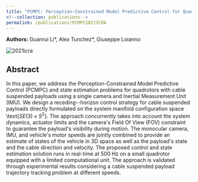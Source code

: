 ```yaml
---
title: "PCMPC: Perception-Constrained Model Predictive Control for Quadrotors with Suspended Loads using a Single Camera and IMU"
<!--collection: publications-->
permalink: /publications/PCMPC2021ICRA
---
```


<b>Authors: </b> Guanrui Li*, Alex Tunchez*, Giuseppe Loianno

![2021icra](https://lguanrui.github.io/images/pcmpc2021icra.jpg)

## Abstract
In this paper, we address the Perception-Constrained Model Predictive Control (PCMPC) and state estimation problems for quadrotors with cable suspended payloads using a single camera and Inertial Measurement Unit (IMU). We design a receding--horizon control strategy for cable suspended payloads directly formulated on the system manifold configuration space \text{$SE(3)\times S^2$}. The approach concurrently takes into account the system dynamics, actuator limits and the camera's Field Of View (FOV) constraint to guarantee the payload's visibility during motion. The monocular camera, IMU, and vehicle's motor speeds are jointly combined to provide an estimate of states of the vehicle in 3D space as well as the payload's state and the cable direction and velocity. The proposed control and state estimation solution runs in real-time at 500 Hz on a small quadrotor equipped with a limited computational unit. The approach is validated through experimental results considering a cable suspended payload trajectory tracking problem at different speeds.

